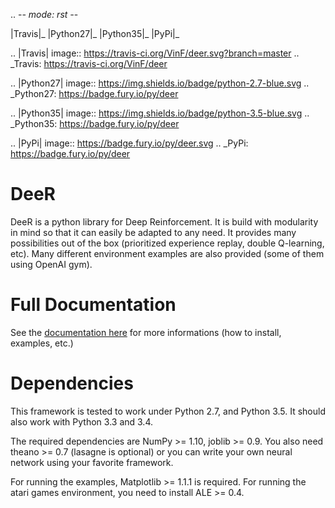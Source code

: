 .. -*- mode: rst -*-

|Travis|_ |Python27|_ |Python35|_ |PyPi|_

.. |Travis| image:: https://travis-ci.org/VinF/deer.svg?branch=master
.. _Travis: https://travis-ci.org/VinF/deer

.. |Python27| image:: https://img.shields.io/badge/python-2.7-blue.svg
.. _Python27: https://badge.fury.io/py/deer

.. |Python35| image:: https://img.shields.io/badge/python-3.5-blue.svg
.. _Python35: https://badge.fury.io/py/deer

.. |PyPi| image:: https://badge.fury.io/py/deer.svg
.. _PyPi: https://badge.fury.io/py/deer

DeeR
============

DeeR is a python library for Deep Reinforcement. It is build with modularity in mind so that it can easily be adapted to any need. It provides many possibilities out of the box (prioritized experience replay, double Q-learning, etc). Many different environment examples are also provided (some of them using OpenAI gym). 

Full Documentation
==================

See the [documentation here](http://deer.readthedocs.io/en/master/) for more informations (how to install, examples, etc.)

Dependencies
============

This framework is tested to work under Python 2.7, and Python 3.5. It should also work with Python 3.3 and 3.4.

The required dependencies are NumPy >= 1.10, joblib >= 0.9. You also need theano >= 0.7 (lasagne is optional) or you can write your own neural network using your favorite framework.

For running the examples, Matplotlib >= 1.1.1 is required. 
For running the atari games environment, you need to install ALE >= 0.4.